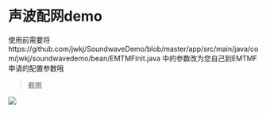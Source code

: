# 声波配网demo
使用前需要将https://github.com/jwkj/SoundwaveDemo/blob/master/app/src/main/java/com/jwkj/soundwavedemo/bean/EMTMFInit.java 中的参数改为您自己到EMTMF申请的配置参数哦


>截图

![](img_url)